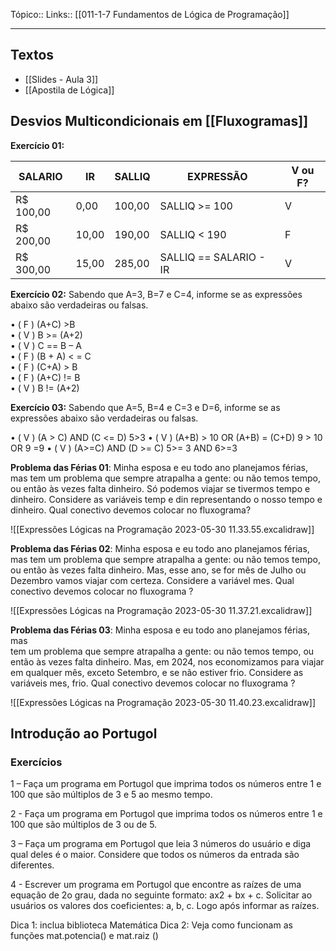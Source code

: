 Tópico::
Links:: [[011-1-7 Fundamentos de Lógica de Programação]]

---
## Textos

-  [[Slides - Aula 3]]
- [[Apostila de Lógica]]



## Desvios Multicondicionais em [[Fluxogramas]]

**Exercício 01:**

| SALARIO     | IR     | SALLIQ | EXPRESSÃO       | V ou F?   |
| ----------- | ------ | ------- | ----------------- | -------- |
| R$ 100,00   | 0,00   | 100,00 | SALLIQ >= 100 | V            |
| R$ 200,00   | 10,00 | 190,00 | SALLIQ < 190    | F            |
| R$ 300,00   | 15,00 | 285,00 | SALLIQ == SALARIO - IR | V   |


**Exercício 02:** Sabendo que A=3, B=7 e C=4, informe se as expressões abaixo são verdadeiras ou falsas.

• ( F ) (A+C) >B  
• ( V ) B >= (A+2)  
• ( V ) C == B – A  
• ( F ) (B + A) < = C  
• ( F ) (C+A) > B  
• ( F ) (A+C) != B  
• ( V ) B != (A+2)

**Exercício 03:** Sabendo que A=5, B=4 e C=3 e D=6, informe se as expressões abaixo são verdadeiras ou falsas.  

• ( V ) (A > C) AND (C <= D)   5>3
• ( V ) (A+B) > 10 OR (A+B) = (C+D)   9 > 10 OR 9 =9
• ( V ) (A>=C) AND (D >= C) 5>= 3 AND 6>=3


**Problema das Férias 01**: Minha esposa e eu todo ano planejamos férias, mas  tem um problema que sempre atrapalha a gente: ou não temos tempo, ou  então às vezes falta dinheiro. Só podemos viajar se tivermos tempo e dinheiro. Considere as variáveis temp e din representando o nosso tempo e  dinheiro. Qual conectivo devemos colocar no fluxograma?  

![[Expressões Lógicas na Programação 2023-05-30 11.33.55.excalidraw]]

**Problema das Férias 02**:  Minha esposa e eu todo ano planejamos férias, mas 
tem  um  problema  que  sempre  atrapalha  a  gente:  ou  não  temos  tempo,  ou então  às  vezes  falta  dinheiro.  Mas,  esse  ano,  se  for  mês  de  Julho  ou Dezembro vamos viajar com certeza. Considere a variável mes. Qual conectivo devemos colocar no fluxograma ?

![[Expressões Lógicas na Programação 2023-05-30 11.37.21.excalidraw]]

  
**Problema das Férias 03**: Minha esposa e eu todo ano planejamos férias, mas  
tem um problema que sempre atrapalha a gente: ou não temos tempo, ou  
então às vezes falta dinheiro. Mas, em 2024, nos economizamos para viajar  
em qualquer mês, exceto Setembro, e se não estiver frio. Considere as  
variáveis mes, frio. Qual conectivo devemos colocar no fluxograma ?

![[Expressões Lógicas na Programação 2023-05-30 11.40.23.excalidraw]]

## Introdução ao Portugol



### Exercícios

1 – Faça um programa em Portugol que imprima todos os números entre 1 e 100 que são múltiplos de 3 e 5 ao mesmo tempo.

2 - Faça um programa em Portugol que imprima todos os números entre 1 e 100 que são múltiplos de 3 ou de 5.

3 – Faça um programa em Portugol que leia 3 números do usuário e diga qual deles é o maior. Considere que todos os números da entrada são diferentes.

4 - Escrever um programa em Portugol que encontre as raízes de uma equação de 2o grau, dada no seguinte formato: ax2 + bx + c. Solicitar ao usuários os valores dos coeficientes: a, b, c. Logo após informar as raízes.

Dica 1: inclua biblioteca Matemática
Dica 2: Veja como funcionam as funções mat.potencia() e mat.raiz ()